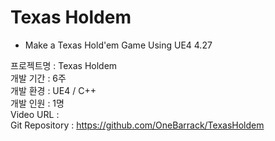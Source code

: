 # Texas Holdem
* Make a Texas Hold'em Game Using UE4 4.27

프로젝트명 : Texas Holdem  
개발 기간 : 6주  
개발 환경 : UE4 / C++  
개발 인원 : 1명  
Video URL :  
Git Repository : https://github.com/OneBarrack/TexasHoldem
